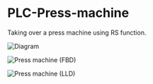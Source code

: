# PLC-Press-machine
Taking over a press machine using RS function.

![Diagram](https://user-images.githubusercontent.com/41565191/57507137-18410d00-7313-11e9-9e02-91d5db657e7b.png)


![Press machine (FBD)](https://user-images.githubusercontent.com/41565191/57507139-18410d00-7313-11e9-8ee3-fd11ff64d6f9.jpg)


![Press machine (LLD)](https://user-images.githubusercontent.com/41565191/57507183-4292ca80-7313-11e9-8570-da815d75128b.jpg)
